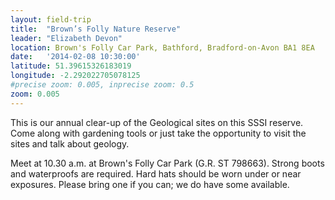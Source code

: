 ```yaml
---
layout: field-trip
title:  "Brown’s Folly Nature Reserve"
leader: "Elizabeth Devon"
location: Brown's Folly Car Park, Bathford, Bradford-on-Avon BA1 8EA
date:   '2014-02-08 10:30:00'
latitude: 51.39615326183019
longitude: -2.292022705078125
#precise zoom: 0.005, inprecise zoom: 0.5
zoom: 0.005
---
```

This is our annual clear-up of the Geological sites on this SSSI reserve. Come along with gardening tools or just take the opportunity to visit the sites and talk about geology.

Meet at 10.30 a.m. at Brown's Folly Car Park (G.R. ST 798663). Strong boots and waterproofs are required. Hard hats should be worn under or near exposures. Please bring one if you can; we do have some available.